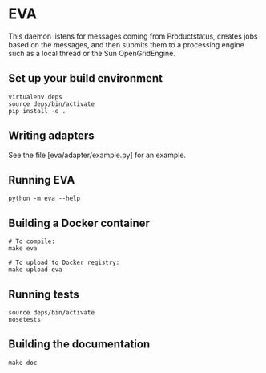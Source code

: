 # EVA

This daemon listens for messages coming from Productstatus, creates jobs based on the messages, and then submits them to a processing engine such as a local thread or the Sun OpenGridEngine.

## Set up your build environment

```
virtualenv deps
source deps/bin/activate
pip install -e .
```

## Writing adapters

See the file [eva/adapter/example.py] for an example.

## Running EVA

```
python -m eva --help
```

## Building a Docker container

```
# To compile:
make eva

# To upload to Docker registry:
make upload-eva
```

## Running tests

```
source deps/bin/activate
nosetests
```

## Building the documentation

```
make doc
```
